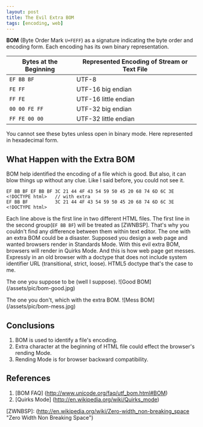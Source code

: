 ```yaml
---
layout: post
title: The Evil Extra BOM
tags: [encoding, web]
---
```


**BOM** (Byte Order Mark `U+FEFF`) as a signature indicating the byte order and encoding form.
Each encoding has its own binary representation.

| Bytes at the Beginning | Represented Encoding of Stream or Text File |
|------------------------|---------------------------------------------|
| `EF BB BF`    | UTF-8 |
| `FE FF`       | UTF-16 big endian |
| `FF FE`       | UTF-16 little endian |
| `00 00 FE FF` | UTF-32 big endian |
| `FF FE 00 00` | UTF-32 little endian |

You cannot see these bytes unless open in binary mode. Here represented in hexadecimal form.

## What Happen with the Extra BOM

BOM help identified the encoding of a file which is good.
But also, it can blow things up without any clue. Like I said before, you could not see it.

    EF BB BF EF BB BF 3C 21 44 4F 43 54 59 50 45 20 68 74 6D 6C 3E     <!DOCTYPE html>   // with extra
    EF BB BF          3C 21 44 4F 43 54 59 50 45 20 68 74 6D 6C 3E     <!DOCTYPE html>

Each line above is the first line in two different HTML files.
The first line in the second group(`EF BB BF`) will be treated as [ZWNBSP].
That's why you couldn't find any difference between them within text editor.
The one with an extra BOM could be a disaster.
Supposed you design a web page and wanted browsers render in Standards Mode.
With this evil extra BOM, browsers will render in Quirks Mode. And this is how web page get messes.
Expressly in an old browser with a doctype that does not include system identifier URL (transitional, strict, loose).
HTML5 doctype that's the case to me.

The one you suppose to be (well I suppose).
![Good BOM] (/assets/pic/bom-good.jpg)

The one you don't, which with the extra BOM.
![Mess BOM] (/assets/pic/bom-mess.jpg)

## Conclusions

1. BOM is used to identify a file's encoding.
2. Extra character at the beginning of HTML file could effect the browser's rending Mode.
3. Rending Mode is for browser backward compatibility.

## References

1. [BOM FAQ] (http://www.unicode.org/faq/utf_bom.html#BOM)
2. [Quirks Mode] (http://en.wikipedia.org/wiki/Quirks_mode)


[ZWNBSP]: (http://en.wikipedia.org/wiki/Zero-width_non-breaking_space "Zero Width Non Breaking Space")
